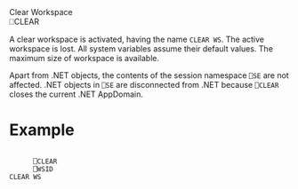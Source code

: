 <div class="heading">
  <div class="name">Clear Workspace</div>
  <div class="command">⎕CLEAR</div>
</div>

A clear workspace is activated, having the name `CLEAR WS`.  The active workspace is lost.  All system variables assume their default values.  The maximum size of workspace is available.

Apart from .NET objects, the contents of the session namespace `⎕SE` are not affected. .NET objects in `⎕SE` are disconnected from .NET because `⎕CLEAR` closes the current .NET AppDomain.

# Example
```apl

      ⎕CLEAR
      ⎕WSID
CLEAR WS
```
